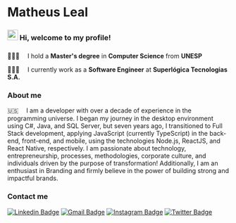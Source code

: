 # Matheus Leal

### 
<h3><span><img src="https://media.giphy.com/media/hvRJCLFzcasrR4ia7z/giphy.gif" style="width: 24px;"/></span> Hi, welcome to my profile!</h3>

###
<div class="center">
  <p>👨🏻‍🎓 ⠀ I hold a <b>Master's degree</b> in <b>Computer Science</b> from <b>UNESP</b></p>
  <p>👨🏻‍💻 ⠀ I currently work as a <b>Software Engineer</b> at <b> Superlógica Tecnologias S.A.</b></p>
</div>

### About me

🇺🇸 ⠀ I am a developer with over a decade of experience in the programming universe. I began my journey in the desktop environment using C#, Java, and SQL Server, but seven years ago, I transitioned to Full Stack development, applying JavaScript (currently TypeScript) in the back-end, front-end, and mobile, using the technologies Node.js, ReactJS, and React Native, respectively. I am passionate about technology, entrepreneurship, processes, methodologies, corporate culture, and individuals driven by the purpose of transformation! Additionally, I am an enthusiast in Branding and firmly believe in the power of building strong and impactful brands.

### Contact me

[![Linkedin Badge](https://img.shields.io/badge/-Matheus%20Leal-3442E8?style=flat-square&logo=Linkedin&logoColor=F0EFEB&link=https://www.linkedin.com/in/matheuspleal/)](https://www.linkedin.com/in/matheuspleal/)
[![Gmail Badge](https://img.shields.io/badge/-hi@matheuspleal.com-3442E8?style=flat-square&logo=Gmail&logoColor=F0EFEB&link=mailto:hi@matheuspleal.com)](mailto:hi@matheuspleal.com) 
[![Instagram Badge](https://img.shields.io/badge/-@matheuspleal-3442E8?style=flat-square&logo=Instagram&logoColor=F0EFEB&link=https://www.instagram.com/matheuspleal/)](https://www.instagram.com/matheuspleal/) 
[![Twitter Badge](https://img.shields.io/badge/-Matheus%20Leal-3442E8?style=flat-square&logo=Twitter&logoColor=F0EFEB&link=https://www.twitter.com/matheuspleal/)](https://www.twitter.com/matheuspleal/)



